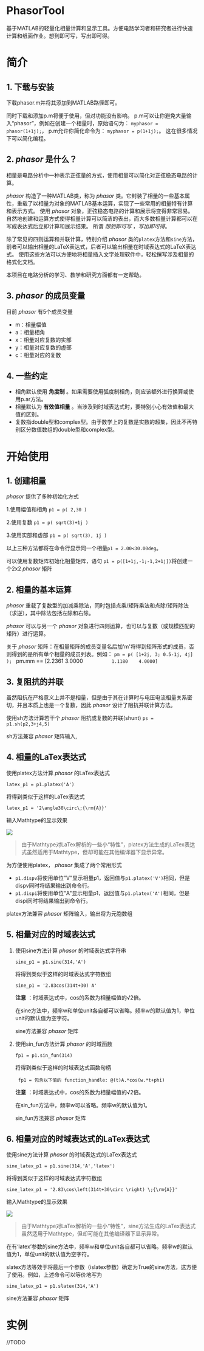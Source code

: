 # PhasorTool
基于MATLAB的轻量化相量计算和显示工具。方便电路学习者和研究者进行快速计算和纸面作业。想到即可写，写出即可得。

# 简介
## 1. 下载与安装
下载phasor.m并将其添加到MATLAB路径即可。

同时下载和添加p.m将便于使用，但对功能没有影响。
p.m可以让你避免大量输入“phasor”，例如在创建一个相量时，原始语句为：
` myphasor = phasor(1+1j); `，
p.m允许你简化命令为：
` myphasor = p(1+1j); `。
这在很多情况下可以简化编程。



## 2.  _phasor_ 是什么？
相量是电路分析中一种表示正弦量的方式，使用相量可以简化对正弦稳态电路的计算。

 _phasor_ 构造了一种MATLAB类，称为 _phasor_ 类。它封装了相量的一些基本属性，重载了以相量为对象的MATLAB基本运算，实现了一些常用的相量特有计算和表示方式。
使用 _phasor_ 对象，正弦稳态电路的计算和展示将变得非常容易。
自然地创建和运算方式使得相量计算可以简洁的表出，而大多数相量计算都可以在写成表达式后立即计算和展示结果。
所谓 _想到即可写_ ，_写出即可得_。

除了常见的四则运算和并联计算，特别介绍 _phasor_ 类的` platex `方法和` sine `方法，
前者可以输出相量的LaTeX表达式，后者可以输出相量在时域表达式的LaTeX表达式。
使用这些方法可以方便地将相量插入文字处理软件中，轻松撰写涉及相量的格式化文档。

本项目在电路分析的学习、教学和研究方面都有一定帮助。



## 3.  _phasor_ 的成员变量
目前 _phasor_ 有5个成员变量

- m：相量幅值
- a：相量相角
- x：相量对应复数的实部
- y：相量对应复数的虚部
- c：相量对应的复数



## 4. 一些约定
+ 相角默认使用 __角度制__ 。如果需要使用弧度制相角，则应该额外进行换算或使用p.ar方法。
+ 相量默认为 __有效值相量__ 。当涉及到时域表达式时，要特别小心有效值和最大值的区别。
+ 复数指double型和complex型。由于数学上的复数是实数的超集，因此不再特别区分数值数组的double型和complex型。



# 开始使用
## 1. 创建相量
  _phasor_ 提供了多种初始化方式

1.使用幅值和相角	` p1 = p( 2,30 ) `

2.使用复数		` p1 = p( sqrt(3)+1j ) `

3.使用实部和虚部	` p1 = p( sqrt(3), 1j ) `

以上三种方法都将在命令行显示同一个相量` p1 = 2.00<30.00deg `。

可以使用复数矩阵初始化相量矩阵，语句 ` p1 = p([1+1j,-1;-1,2+1j]) `将创建一个2x2 _phasor_ 矩阵



## 2. 相量的基本运算
_phasor_ 重载了复数型的加减乘除法，同时包括点乘/矩阵乘法和点除/矩阵除法（求逆），其中除法包括左除和右除。

_phasor_ 可以与另一个 _phasor_ 对象进行四则运算，也可以与复数（或规模匹配的矩阵）进行运算。

关于 _phasor_ 矩阵：在相量矩阵的成员变量名后加'm'将得到矩阵形式的成员，否则得到的是所有单个相量的成员列表。例如：
` pm = p( [1+2j, 3; 0.5-1j, 4j] ); 
` pm.mm == [2.2361    3.0000
`			1.1180    4.0000] `



## 3. 复阻抗的并联
虽然阻抗在严格意义上并不是相量，但是由于其在计算时与电压电流相量关系密切，并且本质上也是一个复数，因此 _phasor_ 设计了阻抗并联计算方法。

使用sh方法计算若干个 _phasor_ 阻抗或复数的并联(shunt)  ` ps = p1.sh(p2,3+j4,5) `

sh方法兼容 _phasor_ 矩阵输入,



## 4. 相量的LaTex表达式
使用platex方法计算 _phasor_ 的LaTex表达式

` latex_p1 = p1.platex('A') `

将得到类似于这样的LaTex表达式

` latex_p1 = '2\angle30\circ\;{\rm{A}}' `

输入Mathtype的显示效果

![](http://latex.codecogs.com/gif.latex?2\angle30^\circ{\rm{A}})

> 由于Mathtype对LaTex解析的一些小“特性”，platex方法生成的LaTex表达式虽然适用于Mathtype，但却可能在其他编译器下显示异常。

为方便使用platex， _phasor_ 集成了两个常用形式

+ ` p1.dispv `将使用单位"V"显示相量p1，返回值与` p1.platex('V') `相同，但是dispv同时将结果输出到命令行。
+ ` p1.dispi `将使用单位"A"显示相量p1，返回值与` p1.platex('A') `相同，但是dispi同时将结果输出到命令行。

platex方法兼容 _phasor_ 矩阵输入，输出将为元胞数组

## 5. 相量对应的时域表达式
1. 使用sine方法计算 _phasor_ 的时域表达式字符串

	` sine_p1 = p1.sine(314,'A') `

	将得到类似于这样的时域表达式字符数组

	` sine_p1 = '2.83cos(314t+30) A' `

	 __注意__ ：时域表达式中，cos的系数为相量幅值的√2倍。

	在sine方法中，频率w和单位unit各自都可以省略。频率w的默认值为1，单位unit的默认值为空字符。

	sine方法兼容 _phasor_ 矩阵

2. 使用sin_fun方法计算 _phasor_ 的时域函数

	` fp1 = p1.sin_fun(314) `
	
	将得到类似于这样的时域表达式函数句柄

	` fp1 = 包含以下值的 function_handle: @(t)A.*cos(w.*t+phi)`
	
	 __注意__ ：时域表达式中，cos的系数为相量幅值的√2倍。

	在sin_fun方法中，频率w可以省略。频率w的默认值为1。

	sin_fun方法兼容 _phasor_ 矩阵

## 6. 相量对应的时域表达式的LaTex表达式
使用sine方法计算 _phasor_ 的时域表达式的LaTex表达式

` sine_latex_p1 = p1.sine(314,'A','latex') `

将得到类似于这样的时域表达式字符数组

` sine_latex_p1 = '2.83\cos\left(314t+30\circ \right) \;{\rm{A}}' `

输入Mathtype的显示效果

![](http://latex.codecogs.com/gif.latex?2.83\cos\left(314t+30^\circ\right){\rm{A}})

> 由于Mathtype对LaTex解析的一些小“特性”，sine方法生成的LaTex表达式虽然适用于Mathtype，但却可能在其他编译器下显示异常。

在有‘latex’参数的sine方法中，频率w和单位unit各自都可以省略。频率w的默认值为1，单位unit的默认值为空字符。

slatex方法等效于将最后一个参数（islatex参数）确定为True的sine方法，这方便了使用。例如，上述命令可以等价地写为

` sine_latex_p1 = p1.slatex(314,'A') `

sine方法兼容 _phasor_ 矩阵



# 实例
//TODO
